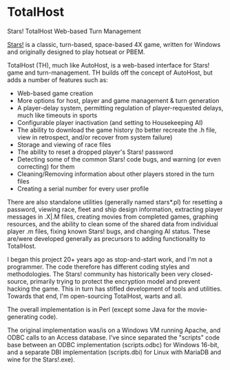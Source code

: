 # TotalHost
Stars! TotalHost Web-based Turn Management

[Stars!](https://en.wikipedia.org/wiki/Stars!) is a classic, turn-based, space-based 4X game, written for Windows and originally designed to play hotseat or PBEM.

TotalHost (TH), much like AutoHost, is a web-based interface for Stars! game and turn-management. TH builds off the concept of AutoHost, 
but adds a number of features such as: 
- Web-based game creation
- More options for host, player and game management & turn generation
- A player-delay system, permitting regulation of player-requested delays, much like timeouts in sports
- Configurable player inactivation (and setting to Housekeeping AI)
- The ability to download the game history (to better recreate the .h file, view in retrospect, and/or recover from system failure)
- Storage and viewing of race files
- The ability to reset a dropped player's Stars! password
- Detecting some of the common Stars! code bugs, and warning (or even correcting) for them
- Cleaning/Removing information about other players stored in the turn files 
- Creating a serial number for every user profile

There are also standalone utilities (generally named stars*.pl) for resetting a password, viewing race, fleet and ship design information, extracting player messages in .X|.M files, creating movies from completed games, graphing resources, and the ability to clean some of the shared data from individual player .m files, fixing known Stars! bugs, and changing AI status. These are/were developed generally as precursors to adding functionality to TotalHost.

I began this project 20+ years ago as stop-and-start work, and I'm not a programmer. The code therefore has different coding styles and methodologies. The Stars! community has historically been very closed-source,  primarily trying to protect the encryption model and prevent hacking the game. This in turn has stifled development of tools and utilities. Towards that end, I'm open-sourcing TotalHost, warts and all.

The overall implementation is in Perl (except some Java for the movie-generating code).

The original implementation was/is on a Windows VM running Apache, and ODBC calls to an Access database. I've since separated the "scripts" code base between an ODBC implementation (scripts.odbc) for Windows 16-bit, and a separate DBI implementation (scripts.dbi) for Linux with MariaDB and wine for the Stars!.exe). 
